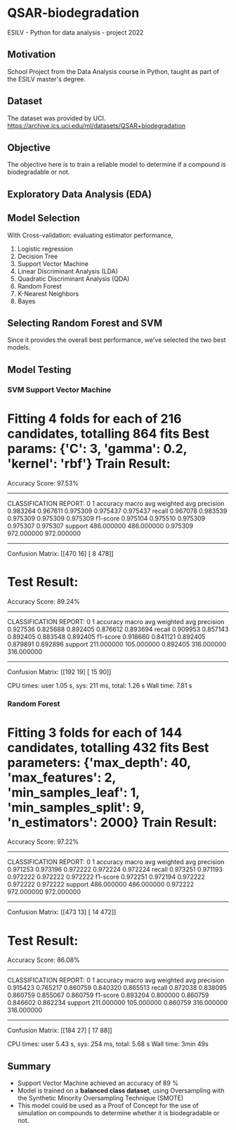 # QSAR-biodegradation
ESILV - Python for data analysis - project 2022

## Motivation
School Project from the Data Analysis course in Python, taught as part of the ESILV master's degree.

## Dataset
The dataset was provided by UCI.
https://archive.ics.uci.edu/ml/datasets/QSAR+biodegradation

## Objective

The objective here is to train a reliable model to determine if a compound is biodegradable or not.

## Exploratory Data Analysis (EDA)


## Model Selection
With Cross-validation: evaluating estimator performance,
1. Logistic regression
2. Decision Tree
3. Support Vector Machine
4. Linear Discriminant Analysis (LDA)
5. Quadratic Discriminant Analysis (QDA)
6. Random Forest
7. K-Nearest Neighbors
8. Bayes

## Selecting Random Forest and SVM
Since it provides the overall best performance, we've selected the two best models.

## Model Testing

### SVM Support Vector Machine

Fitting 4 folds for each of 216 candidates, totalling 864 fits
Best params: {'C': 3, 'gamma': 0.2, 'kernel': 'rbf'}
Train Result:
================================================
Accuracy Score: 97.53%
_______________________________________________
CLASSIFICATION REPORT:
                    0           1  accuracy   macro avg  weighted avg
precision    0.983264    0.967611  0.975309    0.975437      0.975437
recall       0.967078    0.983539  0.975309    0.975309      0.975309
f1-score     0.975104    0.975510  0.975309    0.975307      0.975307
support    486.000000  486.000000  0.975309  972.000000    972.000000
_______________________________________________
Confusion Matrix: 
 [[470  16]
 [  8 478]]

Test Result:
================================================
Accuracy Score: 89.24%
_______________________________________________
CLASSIFICATION REPORT:
                    0           1  accuracy   macro avg  weighted avg
precision    0.927536    0.825688  0.892405    0.876612      0.893694
recall       0.909953    0.857143  0.892405    0.883548      0.892405
f1-score     0.918660    0.841121  0.892405    0.879891      0.892896
support    211.000000  105.000000  0.892405  316.000000    316.000000
_______________________________________________
Confusion Matrix: 
 [[192  19]
 [ 15  90]]

CPU times: user 1.05 s, sys: 211 ms, total: 1.26 s
Wall time: 7.81 s

### Random Forest

Fitting 3 folds for each of 144 candidates, totalling 432 fits
Best parameters: {'max_depth': 40, 'max_features': 2, 'min_samples_leaf': 1, 'min_samples_split': 9, 'n_estimators': 2000}
Train Result:
================================================
Accuracy Score: 97.22%
_______________________________________________
CLASSIFICATION REPORT:
                    0           1  accuracy   macro avg  weighted avg
precision    0.971253    0.973196  0.972222    0.972224      0.972224
recall       0.973251    0.971193  0.972222    0.972222      0.972222
f1-score     0.972251    0.972194  0.972222    0.972222      0.972222
support    486.000000  486.000000  0.972222  972.000000    972.000000
_______________________________________________
Confusion Matrix: 
 [[473  13]
 [ 14 472]]

Test Result:
================================================
Accuracy Score: 86.08%
_______________________________________________
CLASSIFICATION REPORT:
                    0           1  accuracy   macro avg  weighted avg
precision    0.915423    0.765217  0.860759    0.840320      0.865513
recall       0.872038    0.838095  0.860759    0.855067      0.860759
f1-score     0.893204    0.800000  0.860759    0.846602      0.862234
support    211.000000  105.000000  0.860759  316.000000    316.000000
_______________________________________________
Confusion Matrix: 
 [[184  27]
 [ 17  88]]

CPU times: user 5.43 s, sys: 254 ms, total: 5.68 s
Wall time: 3min 49s

## Summary

+ Support Vector Machine achieved an accuracy of 89 %
+ Model is trained on a **balanced class dataset**, using Oversampling with the Synthetic Minority Oversampling Technique (SMOTE)
+ This model could be used as a Proof of Concept for the use of simulation on compounds to determine whether it is biodegradable or not.
